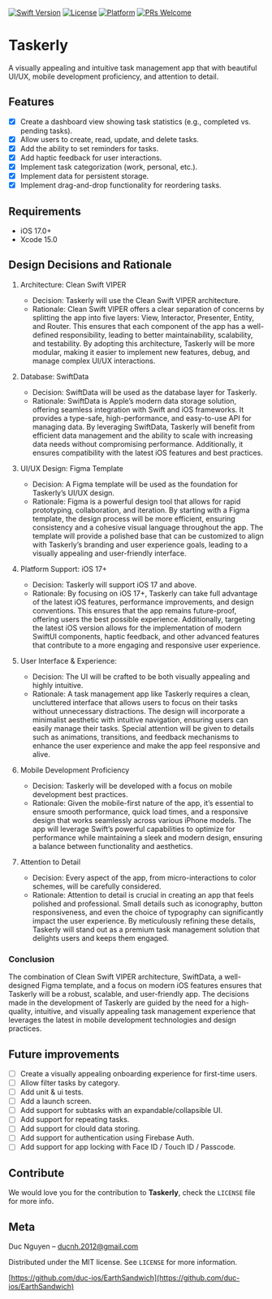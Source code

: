 [![Swift Version][swift-image]][swift-url]
[![License][license-image]][license-url]
[![Platform](https://img.shields.io/cocoapods/p/LFAlertController.svg?style=flat)](http://cocoapods.org/pods/LFAlertController)
[![PRs Welcome](https://img.shields.io/badge/PRs-welcome-brightgreen.svg?style=flat-square)](http://makeapullrequest.com)

# Taskerly

A visually appealing and intuitive task management app that with beautiful UI/UX, mobile development proficiency, and attention to detail.

## Features

- [x] Create a dashboard view showing task statistics (e.g., completed vs. pending tasks).
- [x] Allow users to create, read, update, and delete tasks.
- [x] Add the ability to set reminders for tasks.
- [x] Add haptic feedback for user interactions.
- [x] Implement task categorization (work, personal, etc.).
- [x] Implement data for persistent storage.
- [x] Implement drag-and-drop functionality for reordering tasks.

## Requirements

- iOS 17.0+
- Xcode 15.0

## Design Decisions and Rationale

1. Architecture: Clean Swift VIPER

   - Decision: Taskerly will use the Clean Swift VIPER architecture.
   - Rationale: Clean Swift VIPER offers a clear separation of concerns by splitting the app into five layers: View, Interactor, Presenter, Entity, and Router. This ensures that each component of the app has a well-defined responsibility, leading to better maintainability, scalability, and testability. By adopting this architecture, Taskerly will be more modular, making it easier to implement new features, debug, and manage complex UI/UX interactions.

2. Database: SwiftData

   - Decision: SwiftData will be used as the database layer for Taskerly.
   - Rationale: SwiftData is Apple’s modern data storage solution, offering seamless integration with Swift and iOS frameworks. It provides a type-safe, high-performance, and easy-to-use API for managing data. By leveraging SwiftData, Taskerly will benefit from efficient data management and the ability to scale with increasing data needs without compromising performance. Additionally, it ensures compatibility with the latest iOS features and best practices.

3. UI/UX Design: Figma Template

   - Decision: A Figma template will be used as the foundation for Taskerly’s UI/UX design.
   - Rationale: Figma is a powerful design tool that allows for rapid prototyping, collaboration, and iteration. By starting with a Figma template, the design process will be more efficient, ensuring consistency and a cohesive visual language throughout the app. The template will provide a polished base that can be customized to align with Taskerly’s branding and user experience goals, leading to a visually appealing and user-friendly interface.

4. Platform Support: iOS 17+

   - Decision: Taskerly will support iOS 17 and above.
   - Rationale: By focusing on iOS 17+, Taskerly can take full advantage of the latest iOS features, performance improvements, and design conventions. This ensures that the app remains future-proof, offering users the best possible experience. Additionally, targeting the latest iOS version allows for the implementation of modern SwiftUI components, haptic feedback, and other advanced features that contribute to a more engaging and responsive user experience.

5. User Interface & Experience:

   - Decision: The UI will be crafted to be both visually appealing and highly intuitive.
   - Rationale: A task management app like Taskerly requires a clean, uncluttered interface that allows users to focus on their tasks without unnecessary distractions. The design will incorporate a minimalist aesthetic with intuitive navigation, ensuring users can easily manage their tasks. Special attention will be given to details such as animations, transitions, and feedback mechanisms to enhance the user experience and make the app feel responsive and alive.

6. Mobile Development Proficiency

   - Decision: Taskerly will be developed with a focus on mobile development best practices.
   - Rationale: Given the mobile-first nature of the app, it’s essential to ensure smooth performance, quick load times, and a responsive design that works seamlessly across various iPhone models. The app will leverage Swift’s powerful capabilities to optimize for performance while maintaining a sleek and modern design, ensuring a balance between functionality and aesthetics.

7. Attention to Detail

   - Decision: Every aspect of the app, from micro-interactions to color schemes, will be carefully considered.
   - Rationale: Attention to detail is crucial in creating an app that feels polished and professional. Small details such as iconography, button responsiveness, and even the choice of typography can significantly impact the user experience. By meticulously refining these details, Taskerly will stand out as a premium task management solution that delights users and keeps them engaged.
  
### Conclusion

The combination of Clean Swift VIPER architecture, SwiftData, a well-designed Figma template, and a focus on modern iOS features ensures that Taskerly will be a robust, scalable, and user-friendly app. The decisions made in the development of Taskerly are guided by the need for a high-quality, intuitive, and visually appealing task management experience that leverages the latest in mobile development technologies and design practices.

## Future improvements

- [ ] Create a visually appealing onboarding experience for first-time users.
- [ ] Allow filter tasks by category.
- [ ] Add unit & ui tests.
- [ ] Add a launch screen.
- [ ] Add support for subtasks with an expandable/collapsible UI.
- [ ] Add support for repeating tasks.
- [ ] Add support for clould data storing.
- [ ] Add support for authentication using Firebase Auth.
- [ ] Add support for app locking with Face ID / Touch ID / Passcode.

## Contribute

We would love you for the contribution to **Taskerly**, check the ``LICENSE`` file for more info.

## Meta

Duc Nguyen – ducnh.2012@gmail.com

Distributed under the MIT license. See ``LICENSE`` for more information.

[https://github.com/duc-ios/EarthSandwich](https://github.com/duc-ios/EarthSandwich)

[swift-image]:https://img.shields.io/badge/swift-3.0-orange.svg
[swift-url]: https://swift.org/
[license-image]: https://img.shields.io/badge/License-MIT-blue.svg
[license-url]: LICENSE
